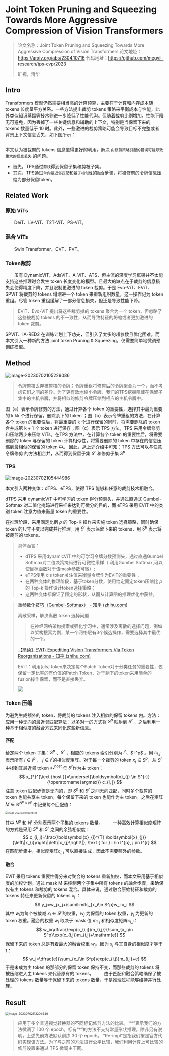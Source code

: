 # Joint Token Pruning and Squeezing Towards More Aggressive Compression of Vision Transformers

> 论文名称：Joint Token Pruning and Squeezing Towards More Aggressive Compression of Vision Transformers
> 论文地址：https://arxiv.org/abs/2304.10716
> 代码地址：https://github.com/megvii-research/tps-cvpr2023
>
> 旷视，清华

## Intro

Transformers 模型仍然需要相当高的计算预算，主要在于计算和内存成本随 tokens 长度呈平方关系。一些方法提出裁剪 tokens 策略来平衡成本与性能，此外类似知识蒸馏等技术则进一步降低了性能代沟。但随着裁剪比例增加，性能下降无可避免，因为丢掉了一些关键信息和辅助的上下文，特别是当保留下来的 tokens 数量低于 10 时。此外，一些激进的裁剪策略可能会导致目标不完整或者背景上下文信息丢失，如下图所示：

<img src="https://raw.githubusercontent.com/Overmind7/images/main/img/image-20230702103331682.png" alt="" style="zoom:50%;" />

本文认为被裁剪的 tokens 信息值得更好的利用。解决 `由修剪策略引起的错误可能导致重大的信息丢失` 的问题。

- 首先，TPS通过`剪枝`得到保留子集和剪枝子集。
- 其次，TPS通过`单向最近邻匹配`和`基于相似性`的`融合`步骤，将被修剪的令牌信息压缩为部分保留token。





## Related Work

### 原始 ViTs

  DeiT、LV-ViT、T2T-ViT、PS-ViT。

### 混合 ViTs

  Swin Transformer、CVT、PVT。

### Token裁剪

  虽有 DynamicViT、AdaViT、A-ViT、ATS，但主流的深度学习框架并不太能支持这些推理时会发生 token 长度变化的模型。且最大的缺点在于裁剪的信息损失会使得精度下降，并且限制更激进的 token 裁剪。于是 Evo-ViT、EViT、SPViT 将裁剪的 tokens 塌缩进一个 token 来重新组织数量，这一操作记为 token 重组。尽管 token 重组缓解了一部分信息损失，但还是导致性能下降。

> EViT、Evo-ViT 提出将这些裁剪掉的 tokens 聚合为一个 token，但忽略了这些被裁剪 tokens 的不一致性，从而导致特征的坍缩或者更加激进的 token 裁剪。

SPViT、IA-RED2 在训练计划上下功夫，但引入了太多的超参数且优化困难。而本文引入一种新的方法 joint token Pruning & Squeezing，仅需要简单地微调预训练模型。



## Method

![image-20230702105229086](https://raw.githubusercontent.com/Overmind7/images/main/img/image-20230702105229086.png)

> 令牌剪枝丢弃被剪枝的令牌；令牌重组将修剪后的令牌聚合为一个，而不考虑它们之间的差异。为了更有效地缩小令牌，我们的TPS挖掘隐藏在保留子集中的主机令牌，并将相似的修剪令牌压缩到相应的主机令牌中。

图（a）表示令牌修剪的方法，通过计算各个 token 的重要性，选择其中最为重要的 k kk 个进行保留，删除余下的 token ；图（b）表示令牌重组的方法，在计算各个 token 的重要性后，将最重要的 k 个进行保留的同时，将需要删除的 token 合并成第 k + 1 个 token 进行保存；图（c）表示 TPS 方法，TPS 采用令牌修剪和压缩两步来压缩 ViTs。在TPS 方法中，在计算各个 token 的重要性后，将需要删除的 token 与保留的 token 计算相似性，将需要删除的 token 中存在的信息压缩到最相似的保留的 token 中。
因此，从上述介绍中可知：TPS 方法可以与任意 令牌修剪 的方法相合并，从而得到保留子集 $S^r$ 和修剪子集 $S^p$



### TPS

![image-20230702105444986](https://raw.githubusercontent.com/Overmind7/images/main/img/image-20230702105444986.png)

本文引入两种变体：dTPS、eTPS，使得 TPS 能够和任意的裁剪技术相融合。

dTPS 采用 dynamicViT 中可学习的 token 得分预测头，并通过直通式 Gumbel-Softmax 对二值化掩码进行采样来达到可微分的目的，而 eTPS 采用 EViT 中的类别 token 注意力值来衡量 token 的重要性。

在推理阶段，采用固定比例 $\rho$ 的 Top-K 操作来实施 token 选择策略，同时确保 token 的尺寸不变以完成并行推理。用 $S^r$ 表示保留下来的 tokens，用 $S^p$  表示将被裁剪的 tokens。

> 具体而言：
>
> - dTPS 采用dynamicViT 中的可学习令牌分数预测头，通过直通Gumbel Softmax对二值决策掩码进行可微性采样（ 利用Gumbel Softmax,可以使目标函数对于该mask参数可微）;
> - eTPS使用 cls token关注值来衡量令牌作为EViT的重要性；
> - 在两种变体的推理阶段，基于token分数，使用给定固定token压缩比 $ρ$ 的 Top-k 操作设计token选择策略；
> - 这两种变体都保证了恒定的形状，从而从计算图的推理优化中获益。



> [重参数化技巧（Gumbel-Softmax） - 知乎 (zhihu.com)](https://zhuanlan.zhihu.com/p/561328468)
>
> 离散采样，解决离散 token 选择问题
>
> > 在神经网络架构搜索或强化学习中，通常涉及离散的选择问题，例如以架构搜索为例，某一个网络层有3个候选操作，需要选择其中最优的一个。
>
> [【简读】EViT: Expediting Vision Transformers Via Token Reorganizations - 知乎 (zhihu.com)](https://zhuanlan.zhihu.com/p/440294002)
>
> EViT：利用[cls] token来决定每个Patch Token对于分类任务的重要性，仅保留一定比率的有价值的Patch Token，对于剩下的token采用简单的fusion操作保留，而不是直接丢弃。
>
> ![](https://raw.githubusercontent.com/Overmind7/images/main/img/v2-217bbb306f39fb67a64d82080f480dc7_1440w.image)

### Token 压缩

为避免生成额外的 token，将裁剪的 tokens 注入相似的保留 tokens 内。方法：应用一种无向的最近邻匹配算法：以多对一的方式将 $S^p$ 映射到 $S^r$ ，之后利用一种基于相似度的融合方式来同化这些新信息。

#### 匹配

给定两个 token 子集：$S^p$ 、$S^r$ ，相应的 tokens 索引分别为 $I^r$、$ I^p$ 。用 $c_{i,j}$  表示所有  $i\in I^p$ ， $j\in I^r$的相似度矩阵。对于每一个裁剪的 token $x_i\in S^p$，从 $S^r$
  中找到其最近邻 token  $x_*^{host}\in S^r$作为主 token：
$$
x_{*}^{\text {host }}=\underset{\boldsymbol{x}_{j} \in S^{r}}{\operatorname{argmax}} c_{i, j}
$$
注意 token 匹配步骤是无向的，即 $S^p$  和 $S^r$  之间无向匹配，同时多个裁剪的 token 也能共享主 token，每个保留下来的 token 也能作为主 token。之后在矩阵 $M \in \mathbb{R}^{N^{p} \times N^{r}}$  中记录每个匹配值：

<img src="https://raw.githubusercontent.com/Overmind7/images/main/img/image-20230702113026428.png" alt="image-20230702113026428" style="zoom:50%;" />

其中 $N^{p}$ 和 $N^{r}$  分别表示两个子集的 tokens 数量。
  一种高效计算相似度矩阵的方式是采用  $S^p$  和 $S^r$ 之间的余弦相似度：
$$
c_{i, j}=\frac{\boldsymbol{x}_{i}^{T} \boldsymbol{x}_{j}}{\left\|x_{i}\right\|\left\|x_{j}\right\|}, \text { for } i \in I^{p}, j \in I^{r}
$$
在匹配步骤中，相似度矩阵$c_{i,j}$  可以直接生成，因此不需要额外的参数。


#### 融合

EViT 采用 tokens 重要性得分来对聚合的 tokens 重新加权，而本文采用基于相似度的加权计划。通过 mask M 来控制两个子集中所有 tokens 的融合步骤，来确保仅有主 tokens 和裁剪的 tokens 混合。具体来说，通过融合原始特征和裁剪的 tokens 特征来更新保留的 tokens  $x_j$ ：
$$
y_j=w_jx_j+\sum\limits_{x_i\in S^p}w_i x_i
$$
其中 $w_i$为每个被裁减 $x_i\in S^p$的权重，$w_j$ 为保留的 token 权重，$y_j$  为更新的 token 权重。融合的权重 $w_i$  取决于 mask 值  $m_{i,j}$  和相似度矩阵$c_{i,j}$：
$$
w_i=\dfrac{\exp(c_{i,j})m_{i,j}}{\sum_{x_i\in S^p}\exp(c_{i,j})m_{i,j}+\mathrm{e}}
$$
保留下来的 token 总是有着最大的融合权重 $w_j$，因为 $x_j$ 与其自身的相似度才等于 1：
$$
w_j=\dfrac{e}{\sum_{x_i\in S^p}\exp(c_{i,j})m_{i,j}+e}
$$
于是未成为主 token 的那部分的保留 token 保持不变，而那些裁剪的 tokens 将被压缩进入主 tokens 来代替原有的 tokens。
  由于匹配和融合策略确保了被处理的 tokens 数量等于保留下来的 tokens 数量，于是推理过程能够维持并行处理。

## Result

<img src="https://raw.githubusercontent.com/Overmind7/images/main/img/image-20230702113204646.png" alt="image-20230702113204646" style="zoom:67%;" />

> 应用于多个普通视觉转换器的不同标记修剪方法的比较。 “*”表示我们的方法微调了 100 个 epoch。标有“†”的方法不支持常量形状推理。除非另有说明，上述先前方法默认训练 30 个 epoch。 “Re-impl”是指我们按照官方代码实现该方法。为了与之前的方法进行公平比较，我们利用计算上可比较的修剪设置来通过 TPS 微调主干网。

